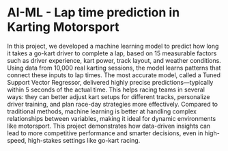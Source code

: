 # AI-ML - Lap time prediction in Karting Motorsport
In this project, we developed a machine learning model to predict how long it takes a go-kart driver to complete a lap, based on 15 measurable factors such as driver experience, kart power, track layout, and weather conditions. Using data from 10,000 real karting sessions, the model learns patterns that connect these inputs to lap times. The most accurate model, called a Tuned Support Vector Regressor, delivered highly precise predictions—typically within 5 seconds of the actual time. This helps racing teams in several ways: they can better adjust kart setups for different tracks, personalize driver training, and plan race-day strategies more effectively. Compared to traditional methods, machine learning is better at handling complex relationships between variables, making it ideal for dynamic environments like motorsport. This project demonstrates how data-driven insights can lead to more competitive performance and smarter decisions, even in high-speed, high-stakes settings like go-kart racing.
